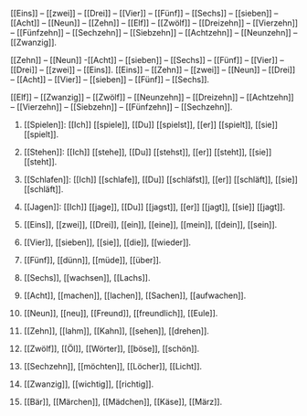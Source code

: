[[Eins]] – [[zwei]] – [[Drei]] – [[Vier]] – [[Fünf]] – [[Sechs]] – [[sieben]] – [[Acht]] – [[Neun]] – [[Zehn]] – [[Elf]] – [[Zwölf]] – [[Dreizehn]] – [[Vierzehn]] – [[Fünfzehn]] – [[Sechzehn]] – [[Siebzehn]] – [[Achtzehn]] – [[Neunzehn]] – [[Zwanzig]].

  

[[Zehn]] – [[Neun]] -[[Acht]] – [[sieben]] – [[Sechs]] – [[Fünf]] – [[Vier]] – [[Drei]] – [[zwei]] – [[Eins]]. [[Eins]] – [[Zehn]] – [[zwei]] – [[Neun]] – [[Drei]] – [[Acht]] – [[Vier]] – [[sieben]] – [[Fünf]] – [[Sechs]].

  

[[Elf]] – [[Zwanzig]] – [[Zwölf]] – [[Neunzehn]] – [[Dreizehn]] – [[Achtzehn]] – [[Vierzehn]] – [[Siebzehn]] – [[Fünfzehn]] – [[Sechzehn]].

  

1. [[Spielen]]: [[Ich]] [[spiele]], [[Du]] [[spielst]], [[er]] [[spielt]], [[sie]] [[spielt]].
2. [[Stehen]]: [[Ich]] [[stehe]], [[Du]] [[stehst]], [[er]] [[steht]], [[sie]] [[steht]].
3. [[Schlafen]]: [[Ich]] [[schlafe]], [[Du]] [[schläfst]], [[er]] [[schläft]], [[sie]] [[schläft]].
4. [[Jagen]]: [[Ich]] [[jage]], [[Du]] [[jagst]], [[er]] [[jagt]], [[sie]] [[jagt]].

  
1. [[Eins]], [[zwei]], [[Drei]], [[ein]], [[eine]], [[mein]], [[dein]], [[sein]].
2. [[Vier]], [[sieben]], [[sie]], [[die]], [[wieder]].
3. [[Fünf]], [[dünn]], [[müde]], [[über]].
4. [[Sechs]], [[wachsen]], [[Lachs]].
5. [[Acht]], [[machen]], [[lachen]], [[Sachen]], [[aufwachen]].
6. [[Neun]], [[neu]], [[Freund]], [[freundlich]], [[Eule]].
7. [[Zehn]], [[lahm]], [[Kahn]], [[sehen]], [[drehen]].
8. [[Zwölf]], [[Öl]], [[Wörter]], [[böse]], [[schön]].
9. [[Sechzehn]], [[möchten]], [[Löcher]], [[Licht]].
10. [[Zwanzig]], [[wichtig]], [[richtig]].
11. [[Bär]], [[Märchen]], [[Mädchen]], [[Käse]], [[März]].